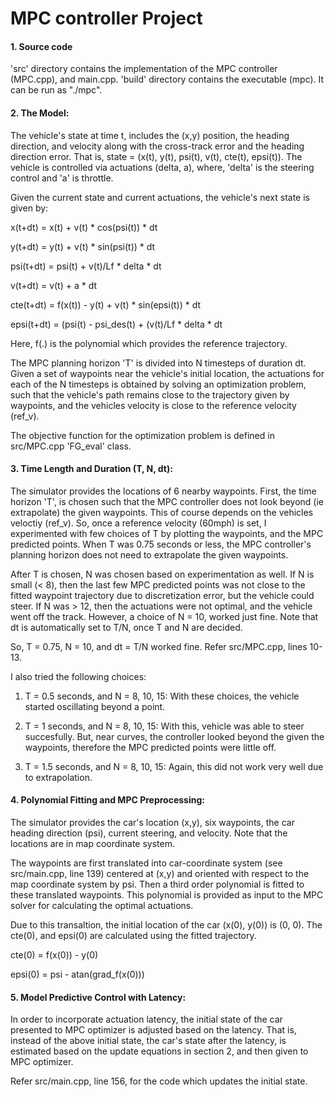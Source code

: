 # MPC controller Project

#### 1. Source code

'src' directory contains the implementation of the MPC controller (MPC.cpp), and
main.cpp. 'build' directory contains the executable (mpc). It can be run as
"./mpc".

#### 2. The Model:

The vehicle's state at time t, includes the (x,y) position, the heading
direction, and velocity along with the cross-track error and the heading
direction error. That is, state = (x(t), y(t), psi(t), v(t), cte(t), epsi(t)).
The vehicle is controlled via actuations (delta, a), where, 'delta' is the
steering control and 'a' is throttle.

Given the current state and current actuations, the vehicle's next state is
given by:

x(t+dt) = x(t) + v(t) * cos(psi(t)) * dt

y(t+dt) = y(t) + v(t) * sin(psi(t)) * dt

psi(t+dt) = psi(t) + v(t)/Lf * delta * dt

v(t+dt) = v(t) + a * dt

cte(t+dt) = f(x(t)) - y(t) + v(t) * sin(epsi(t)) * dt

epsi(t+dt) = (psi(t) - psi_des(t) + (v(t)/Lf * delta * dt

Here, f(.) is the polynomial which provides the reference trajectory.

The MPC planning horizon 'T' is divided into N timesteps of duration dt. Given a set
of waypoints near the vehicle's initial location, the actuations for each of the
N timesteps is obtained by solving an optimization problem, such that the
vehicle's path remains close to the trajectory given by waypoints, and the
vehicles velocity is close to the reference velocity (ref_v).

The objective function for the optimization problem is defined in src/MPC.cpp
'FG_eval' class. 

#### 3. Time Length and Duration (T, N, dt):

The simulator provides the locations of 6 nearby
waypoints.  First, the time horizon 'T', is chosen such that the MPC
controller does not look beyond (ie extrapolate) the given waypoints. This of
course depends on the vehicles veloctiy (ref_v). So, once a reference velocity
(60mph) is set, I experimented with few choices of T by plotting the waypoints,
and the MPC predicted points. When T was 0.75 seconds or less, the MPC
controller's planning horizon does not need to extrapolate the given waypoints.

After T is chosen, N was chosen based on experimentation as well. If N is small (<
8), then the last few MPC predicted points was not close to the fitted waypoint trajectory due to
discretization error, but the vehicle could steer. If N was > 12, then the
actuations were not optimal, and the vehicle went off the track.  However, a
choice of N = 10, worked just fine. Note that dt is automatically set to
T/N, once T and N are decided.

So, T = 0.75, N = 10, and dt = T/N worked fine. Refer src/MPC.cpp, lines 10-13.

I also tried the following choices:

1) T = 0.5 seconds, and N = 8, 10, 15: With these choices, the vehicle started
oscillating beyond a point.

2) T = 1 seconds, and N = 8, 10, 15: With this, vehicle was able to steer
succesfully. But, near curves, the controller looked beyond the given the
waypoints, therefore the MPC predicted points were little off.

3) T = 1.5 seconds, and N = 8, 10, 15: Again, this did not work very well due to
extrapolation.

#### 4. Polynomial Fitting and MPC Preprocessing:

The simulator provides the car's location (x,y), six waypoints, the car heading
direction (psi), current steering, and velocity. Note that the locations are in
map coordinate system.

The waypoints are first translated into car-coordinate system (see
src/main.cpp, line 139) centered at (x,y) and oriented with respect to the map
coordinate system by psi. Then a third order polynomial is fitted to these
translated waypoints. This polynomial is provided as input to the MPC solver for
calculating the optimal actuations.

Due to this transaltion, the initial location of the car (x(0), y(0)) is (0, 0).
The cte(0), and epsi(0) are calculated using the fitted trajectory.

cte(0) = f(x(0)) - y(0)

epsi(0) =  psi - atan(grad_f(x(0)))

#### 5. Model Predictive Control with Latency:

In order to incorporate actuation latency, the initial state of the car presented to MPC optimizer
is adjusted based on the latency. That is, instead of the above initial state,
the car's state after the latency, is estimated based on the update equations
in section 2, and then given to MPC optimizer.

Refer src/main.cpp, line 156, for the code which updates the initial state.
